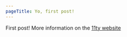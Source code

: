 ```yaml
---
pageTitle: Yo, first post!
---
```


First post! More information on the [11ty website](https://www.11ty.dev)
